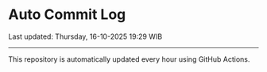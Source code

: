 # Auto Commit Log

Last updated: Thursday, 16-10-2025 19:29 WIB

---

This repository is automatically updated every hour using GitHub Actions.
